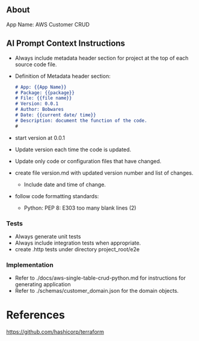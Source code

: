 ## About

App Name:  AWS Customer CRUD


## AI Prompt Context Instructions

  - Always include metadata header section for project at the top of each source code file.
  - Definition of Metadata header section:

      ```markdown
      # App: {{App Name}}
      # Package: {{package}}
      # File: {{file name}}
      # Version: 0.0.1
      # Author: Bobwares
      # Date: {{current date/ time}}
      # Description: document the function of the code.
      #
      ```

  - start version at 0.0.1
  - Update version each time the code is updated.  
  - Update only code or configuration files that have changed.
  - create file version.md with updated version number and list of changes.
      - Include date and time of change.
  - follow code formatting standards:
      - Python: PEP 8: E303 too many blank lines (2)

### Tests

- Always generate unit tests
- Always include integration tests when appropriate.
- create .http tests under directory project_root/e2e

### Implementation

- Refer to ./docs/aws-single-table-crud-python.md for instructions for generating application
- Refer to ./schemas/customer_domain.json for the domain objects.

# References

https://github.com/hashicorp/terraform
